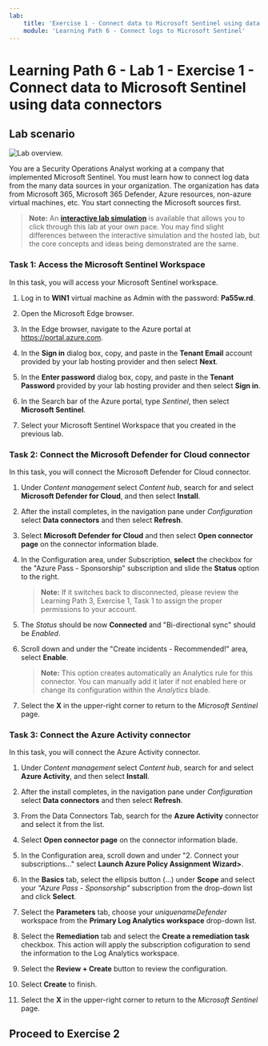 ```yaml
---
lab:
    title: 'Exercise 1 - Connect data to Microsoft Sentinel using data connectors'
    module: 'Learning Path 6 - Connect logs to Microsoft Sentinel'
---
```


# Learning Path 6 - Lab 1 - Exercise 1 - Connect data to Microsoft Sentinel using data connectors

## Lab scenario

![Lab overview.](../Media/SC-200-Lab_Diagrams_Mod6_L1_Ex1.png)

You are a Security Operations Analyst working at a company that implemented Microsoft Sentinel. You must learn how to connect log data from the many data sources in your organization. The organization has data from Microsoft 365, Microsoft 365 Defender, Azure resources, non-azure virtual machines, etc. You start connecting the Microsoft sources first.

>**Note:** An **[interactive lab simulation](https://mslabs.cloudguides.com/guides/SC-200%20Lab%20Simulation%20-%20Connect%20data%20to%20Microsoft%20Sentinel%20using%20data%20connectors)** is available that allows you to click through this lab at your own pace. You may find slight differences between the interactive simulation and the hosted lab, but the core concepts and ideas being demonstrated are the same. 


### Task 1: Access the Microsoft Sentinel Workspace

In this task, you will access your Microsoft Sentinel workspace.

1. Log in to **WIN1** virtual machine as Admin with the password: **Pa55w.rd**.  

1. Open the Microsoft Edge browser.

1. In the Edge browser, navigate to the Azure portal at https://portal.azure.com.

1. In the **Sign in** dialog box, copy, and paste in the **Tenant Email** account provided by your lab hosting provider and then select **Next**.

1. In the **Enter password** dialog box, copy, and paste in the **Tenant Password** provided by your lab hosting provider and then select **Sign in**.

1. In the Search bar of the Azure portal, type *Sentinel*, then select **Microsoft Sentinel**.

1. Select your Microsoft Sentinel Workspace that you created in the previous lab.


### Task 2: Connect the Microsoft Defender for Cloud connector

In this task, you will connect the Microsoft Defender for Cloud connector.

1. Under *Content management* select *Content hub*, search for and select **Microsoft Defender for Cloud**, and then select **Install**.

1. After the install completes, in the navigation pane under *Configuration* select **Data connectors** and then select **Refresh**.

1. Select **Microsoft Defender for Cloud** and then select **Open connector page** on the connector information blade.

1. In the Configuration area, under Subscription, **select** the checkbox for the "Azure Pass - Sponsorship" subscription and slide the **Status** option to the right.

    >**Note:** If it switches back to disconnected, please review the Learning Path 3, Exercise 1, Task 1 to assign the proper permissions to your account.

1. The *Status* should be now **Connected** and "Bi-directional sync" should be *Enabled*.

1. Scroll down and under the "Create incidents - Recommended!" area, select **Enable**. 

    >**Note:** This option creates automatically an Analytics rule for this connector. You can manually add it later if not enabled here or change its configuration within the *Analytics* blade.

1. Select the **X** in the upper-right corner to return to the *Microsoft Sentinel* page.


### Task 3: Connect the Azure Activity connector

In this task, you will connect the Azure Activity connector.

1. Under *Content management* select *Content hub*, search for and select **Azure Activity**, and then select **Install**.

1. After the install completes, in the navigation pane under *Configuration* select **Data connectors** and then select **Refresh**.

1. From the Data Connectors Tab, search for the **Azure Activity** connector and select it from the list.

1. Select **Open connector page** on the connector information blade.

1. In the Configuration area, scroll down and under "2. Connect your subscriptions..." select **Launch Azure Policy Assignment Wizard>**.

1. In the **Basics** tab, select the ellipsis button (...) under **Scope** and select your *"Azure Pass - Sponsorship"* subscription from the drop-down list and click **Select**.

1. Select the **Parameters** tab, choose your *uniquenameDefender* workspace from the **Primary Log Analytics workspace** drop-down list.

1. Select the **Remediation** tab and select the **Create a remediation task** checkbox. This action will apply the subscription cofiguration to send the information to the Log Analytics workspace.

1. Select the **Review + Create** button to review the configuration.

1. Select **Create** to finish.

1. Select the **X** in the upper-right corner to return to the *Microsoft Sentinel* page.


## Proceed to Exercise 2
